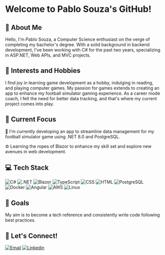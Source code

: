 # Welcome to Pablo Souza's GitHub!

## :bust_in_silhouette: About Me
Hello, I'm Pablo Souza, a Computer Science enthusiast on the verge of completing my bachelor's degree. With a solid background in backend development, I've been working with C# for the past two years, specializing in ASP.NET, Web APIs, and MVC projects.

## :game_die: Interests and Hobbies 
I find joy in learning game development as a hobby, indulging in reading, and playing computer games. My passion for games extends to creating an app to enhance my football simulator gaming experience. As a career mode coach, I felt the need for better data tracking, and that's where my current project comes into play.

## :mag_right: Current Focus

🚀 I'm currently developing an app to streamline data management for my football simulator game using .NET 8.0 and PostgreSQL.

⚙️ Learning the ropes of Blazor to enhance my skill set and explore new avenues in web development.

## :computer: Tech Stack 
![C#](https://img.shields.io/badge/C%23-gray?style=plastic&logo=csharp)
![.NET](https://img.shields.io/badge/.NET-gray?style=plastic&logo=.net)
![Blazor](https://img.shields.io/badge/Blazor-gray?style=plastic&logo=blazor)
![TypeScript](https://img.shields.io/badge/TypeScript-gray?style=plastic&logo=typescript)
![CSS](https://img.shields.io/badge/CSS-gray?style=plastic&logo=css3)
![HTML](https://img.shields.io/badge/HTML-gray?style=plastic&logo=html5)
![PostgreSQL](https://img.shields.io/badge/PostgreSQL-gray?style=plastic&logo=postgresql)
![Docker](https://img.shields.io/badge/Docker-gray?style=plastic&logo=docker)
![Angular](https://img.shields.io/badge/Angular-gray?style=plastic&logo=angular)
![AWS](https://img.shields.io/badge/AWS-gray?style=plastic&logo=amazonaws)
![Linux](https://img.shields.io/badge/Linux-gray?style=plastic&logo=linux)

## :dart: Goals

My aim is to become a tech reference and consistently write code following best practices.
## :email: Let's Connect!

[![Email](https://img.shields.io/badge/pablo.osouza@outlook.com-blue?style=for-the-badge&logo=microsoftoutlook)](pablo.osouza@outlook.com) 
[![Linkedin](https://img.shields.io/badge/szpbl-blue?style=for-the-badge&logo=linkedin)](https://www.linkedin.com/in/szpbl/)
